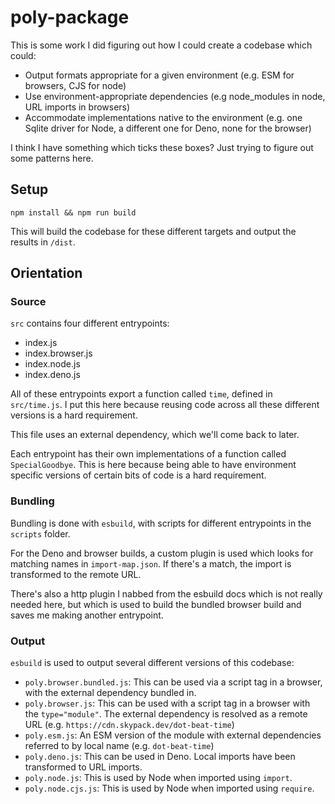 # poly-package

This is some work I did figuring out how I could create a codebase which could:

- Output formats appropriate for a given environment (e.g. ESM for browsers, CJS for node)
- Use environment-appropriate dependencies (e.g node_modules in node, URL imports in browsers)
- Accommodate implementations native to the environment (e.g. one Sqlite driver for Node, a different one for Deno, none for the browser)

I think I have something which ticks these boxes? Just trying to figure out some patterns here.

## Setup

`npm install && npm run build`

This will build the codebase for these different targets and output the results in `/dist`.

## Orientation

### Source

`src` contains four different entrypoints:

- index.js
- index.browser.js
- index.node.js
- index.deno.js

All of these entrypoints export a function called `time`, defined in `src/time.js`. I put this here because reusing code across all these different versions is a hard requirement.

This file uses an external dependency, which we'll come back to later.

Each entrypoint has their own implementations of a function called `SpecialGoodbye`. This is here because being able to have environment specific versions of certain bits of code is a hard requirement.

### Bundling

Bundling is done with `esbuild`, with scripts for different entrypoints in the `scripts` folder.

For the Deno and browser builds, a custom plugin is used which looks for matching names in `import-map.json`. If there's a match, the import is transformed to the remote URL.

There's also a http plugin I nabbed from the esbuild docs which is not really needed here, but which is used to build the bundled browser build and saves me making another entrypoint.

### Output

`esbuild` is used to output several different versions of this codebase:

- `poly.browser.bundled.js`: This can be used via a script tag in a browser, with the external dependency bundled in.
- `poly.browser.js`: This can be used with a script tag in a browser with the `type="module"`. The external dependency is resolved as a remote URL (e.g. `https://cdn.skypack.dev/dot-beat-time`)
- `poly.esm.js`: An ESM version of the module with external dependencies referred to by local name (e.g. `dot-beat-time`)
- `poly.deno.js`: This can be used in Deno. Local imports have been transformed to URL imports.
- `poly.node.js`: This is used by Node when imported using `import`.
- `poly.node.cjs.js`: This is used by Node when imported using `require`.
